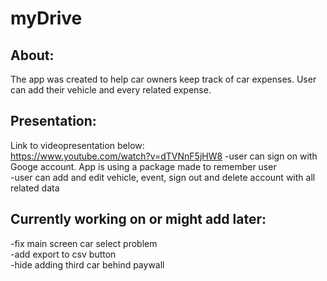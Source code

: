 # myDrive
## About:
The app was created to help car owners keep track of car expenses. User can add their vehicle and every related expense.
## Presentation:
Link to videopresentation below:    
https://www.youtube.com/watch?v=dTVNnF5jHW8
-user can sign on with Googe account. App is using a package made to remember user    
-user can add and edit vehicle, event, sign out and delete account with all related data    
## Currently working on or might add later:
-fix main screen car select problem    
-add export to csv button    
-hide adding third car behind paywall
